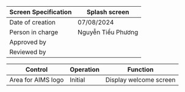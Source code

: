 | Screen Specification | Splash screen         |
|----------------------|---------------------|
| Date of creation     | 07/08/2024          |
| Person in charge     | Nguyễn Tiểu Phương  |
| Approved by          |                     |
| Reviewed by          |                     |

| Control                | Operation           | Function            |
|------------------------|---------------------|---------------------|
| Area for AIMS logo     | Initial             |  Display welcome screen      |


